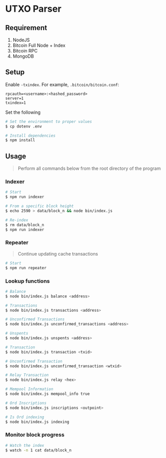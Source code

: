 # UTXO Parser

## Requirement

1. NodeJS
2. Bitcoin Full Node + Index
3. Bitcoin RPC
4. MongoDB


## Setup

Enable `-txindex`. For example, `.bitcoin/bitcoin.conf`:

```
rpcauth=<username>:<hashed_password>
server=1
txindex=1
```

Set the following

```sh
# Set the environment to proper values
$ cp dotenv .env

# Install dependencies
$ npm install
```

## Usage

> Perform all commands below from the root directory of the program

### Indexer

```sh
# Start
$ npm run indexer

# From a specific block height
$ echo 2590 > data/block_n && node bin/index.js

# Re-index
$ rm data/block_n
$ npm run indexer
```

### Repeater

> Continue updating cache transactions

```sh
# Start
$ npm run repeater
```


### Lookup functions

```sh
# Balance
$ node bin/index.js balance <address>

# Transactions
$ node bin/index.js transactions <address>

# Unconfirmed Transactions
$ node bin/index.js unconfirmed_transactions <address>

# Unspents
$ node bin/index.js unspents <address>

# Transaction
$ node bin/index.js transaction <txid>

# Unconfirmed Transaction
$ node bin/index.js unconfirmed_transaction <wtxid>

# Relay Transaction
$ node bin/index.js relay <hex>

# Mempool Information
$ node bin/index.js mempool_info true

# Ord Inscriptions
$ node bin/index.js inscriptions <outpoint>

# Is Ord indexing
$ node bin/index.js indexing
```

### Monitor block progress

```sh
# Watch the index
$ watch -n 1 cat data/block_n
```
